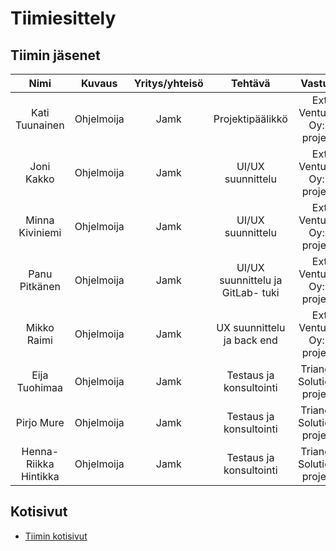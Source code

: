 # Tiimiesittely


## Tiimin jäsenet

| Nimi | Kuvaus | Yritys/yhteisö | Tehtävä | Vastuut |Linkki |
|:-:|:-:|:-:|:-:|:-:|:-:|
| Kati Tuunainen | Ohjelmoija | Jamk | Projektipäälikkö | Ext Ventures Oy:n projekti | [LinkedIn](https://www.linkedin.com/in/kati-tuunainen/) |
| Joni Kakko | Ohjelmoija | Jamk | UI/UX suunnittelu | Ext Ventures Oy:n projekti | [LinkedIn](https://www.linkedin.com/in/joni-kakko/) |
| Minna Kiviniemi | Ohjelmoija | Jamk | UI/UX suunnittelu | Ext Ventures Oy:n projekti | [LinkedIn](https://www.linkedin.com/in/minna-kiviniemi/) |
| Panu Pitkänen | Ohjelmoija | Jamk | UI/UX suunnittelu ja GitLab- tuki | Ext Ventures Oy:n projekti | [LinkedIn]() |
| Mikko Raimi | Ohjelmoija | Jamk | UX suunnittelu ja back end | Ext Ventures Oy:n projekti | [LinkedIn]() |
| Eija Tuohimaa | Ohjelmoija | Jamk | Testaus ja konsultointi | Triangle Solutions projekti | [LinkedIn]() |
| Pirjo Mure | Ohjelmoija | Jamk | Testaus ja konsultointi | Triangle Solutions projekti | [LinkedIn](https://www.linkedin.com/in/pirjo-mure) |
| Henna-Riikka Hintikka | Ohjelmoija | Jamk | Testaus ja konsultointi | Triangle Solutions projekti | [LinkedIn](https://www.linkedin.com/in/henna-hintikka/) |


## Kotisivut

* [Tiimin kotisivut](https://fi-a2022-ttc2070.pages.labranet.jamk.fi/ht1-AC8409-/inventaarioapu-2022/)
